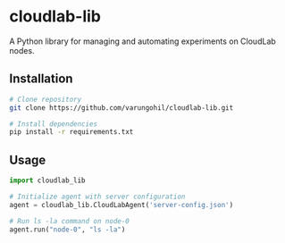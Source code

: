 # cloudlab-lib

A Python library for managing and automating experiments on CloudLab nodes.

## Installation

```bash
# Clone repository
git clone https://github.com/varungohil/cloudlab-lib.git

# Install dependencies
pip install -r requirements.txt
```

## Usage


```python
import cloudlab_lib

# Initialize agent with server configuration
agent = cloudlab_lib.CloudLabAgent('server-config.json')

# Run ls -la command on node-0
agent.run("node-0", "ls -la")

```
